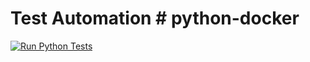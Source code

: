 
# Test Automation # python-docker

[![Run Python Tests](https://github.com/mariasmart7/python-docker/actions/workflows/run-tests.yml/badge.svg?branch=master)](https://github.com/mariasmart7/python-docker/actions/workflows/run-tests.yml)
